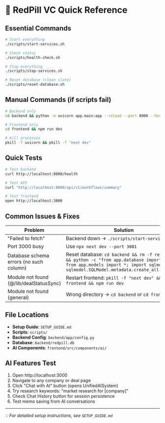# 🚀 RedPill VC Quick Reference

## Essential Commands

```bash
# Start everything
./scripts/start-services.sh

# Check status
./scripts/health-check.sh

# Stop everything  
./scripts/stop-services.sh

# Reset database (clean slate)
./scripts/reset-database.sh
```

## Manual Commands (if scripts fail)

```bash
# Backend only
cd backend && python -m uvicorn app.main:app --reload --port 8000 --host 0.0.0.0

# Frontend only  
cd frontend && npm run dev

# Kill processes
pkill -f uvicorn && pkill -f "next dev"
```

## Quick Tests

```bash
# Test backend
curl http://localhost:8000/health

# Test API
curl "http://localhost:8000/api/v1/workflows/summary"

# Test frontend
open http://localhost:3000
```

## Common Issues & Fixes

| Problem | Solution |
|---------|----------|
| "Failed to fetch" | Backend down → `./scripts/start-services.sh` |
| Port 3000 busy | Use `npx next dev --port 3001` |
| Database schema errors (no such column) | Reset database: `cd backend && rm -f redpill.db && python -c "from app.database import engine; from app.models import *; import sqlmodel; sqlmodel.SQLModel.metadata.create_all(engine)"` |
| Module not found (@/lib/dealStatusSync) | Restart frontend: `pkill -f "next dev" && cd frontend && npm run dev` |
| Module not found (general) | Wrong directory → `cd backend` or `cd frontend` |

## File Locations

- **Setup Guide**: `SETUP_GUIDE.md`
- **Scripts**: `scripts/`
- **Backend Config**: `backend/app/config.py`
- **Database**: `backend/redpill.db`
- **AI Components**: `frontend/src/components/ai/`

## AI Features Test

1. Open http://localhost:3000
2. Navigate to any company or deal page
3. Click "Chat with AI" button (opens UnifiedAISystem)
4. Try research keywords: "market research for [company]"
5. Check Chat History button for session persistence
6. Test memo saving from AI conversations

---
*💡 For detailed setup instructions, see `SETUP_GUIDE.md`*